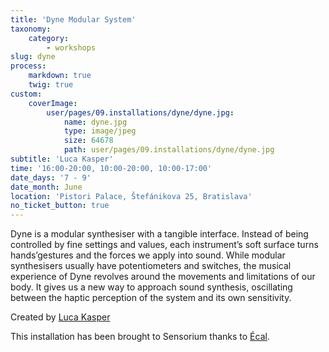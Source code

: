 ```yaml
---
title: 'Dyne Modular System'
taxonomy:
    category:
        - workshops
slug: dyne
process:
    markdown: true
    twig: true
custom:
    coverImage:
        user/pages/09.installations/dyne/dyne.jpg:
            name: dyne.jpg
            type: image/jpeg
            size: 64678
            path: user/pages/09.installations/dyne/dyne.jpg
subtitle: 'Luca Kasper'
time: '16:00-20:00, 10:00-20:00, 10:00-17:00'
date_days: '7 - 9'
date_month: June
location: 'Pistori Palace, Štefánikova 25, Bratislava'
no_ticket_button: true
---
```


Dyne is a modular synthesiser with a tangible interface. Instead of being controlled by fine settings and values, each instrument’s soft surface turns hands’gestures and the forces we apply into sound. While modular synthesisers usually have potentiometers and switches, the musical experience of Dyne revolves around the movements and limitations of our body. It gives us a new way to approach sound synthesis, oscillating between the haptic perception of the system and its own sensitivity.


Created by [Luca Kasper](https://www.ecal.ch/en/3844/studies/bachelor/media-interaction-design/presentation/dyne-modular-system)

This installation has been brought to Sensorium thanks to [Écal](https://www.ecal.ch).